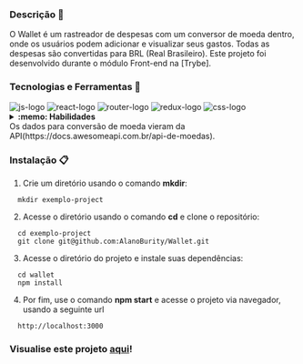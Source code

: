 ### Descrição 📝
O Wallet é um rastreador de despesas com um conversor de moeda dentro, onde os usuários podem adicionar e visualizar seus gastos. Todas as despesas são convertidas para BRL (Real Brasileiro). Este projeto foi desenvolvido durante o módulo Front-end na [Trybe].

### Tecnologias e Ferramentas 🔧
<img src="https://img.shields.io/badge/JavaScript-323330?style=for-the-badge&logo=javascript&logoColor=F7DF1E" alt="js-logo"/>
<img src="https://img.shields.io/badge/React-20232A?style=for-the-badge&logo=react&logoColor=61DAFB" alt="react-logo"/>
<img src="https://img.shields.io/badge/React_Router-CA4245?style=for-the-badge&logo=react-router&logoColor=white" alt="router-logo"/>
<img src="https://img.shields.io/badge/Redux-593D88?style=for-the-badge&logo=redux&logoColor=white" alt="redux-logo"/>
<img src="https://img.shields.io/badge/CSS3-1572B6?style=for-the-badge&logo=css3&logoColor=white" alt="css-logo"/>


<details>
  <summary><strong>:memo: Habilidades</strong></summary><br />

  * Criar um store Redux em aplicações React;

  * Criar reducers no Redux em aplicações React;

  * Criar actions no Redux em aplicações React;

  * Criar dispatchers no Redux em aplicações React;

  * Conectar Redux aos componentes React;

  * Criar actions assíncronas na sua aplicação React que faz uso de Redux;

  * Criar links de navegação na aplicação com o componente Link;

</details>   
Os dados para conversão de moeda vieram da API(https://docs.awesomeapi.com.br/api-de-moedas).

### Instalação 📋
1. Crie um diretório usando o comando **mkdir**:
```
  mkdir exemplo-project
```

2. Acesse o diretório usando o comando **cd** e clone o repositório:
```
  cd exemplo-project
  git clone git@github.com:AlanoBurity/Wallet.git
```

3. Acesse o diretório do projeto e instale suas dependências:
```
  cd wallet
  npm install
```

4. Por fim, use o comando **npm start** e acesse o projeto via navegador, usando a seguinte url
```
  http://localhost:3000
```
### Visualise este projeto [aqui](https://dancing-narwhal-8e758c.netlify.app/)!

</details>

<!-- Olá, Tryber!

Esse é apenas um arquivo inicial para o README do seu projeto.

É essencial que você preencha esse documento por conta própria, ok?

Não deixe de usar nossas dicas de escrita de README de projetos, e deixe sua criatividade brilhar!

⚠️ IMPORTANTE: você precisa deixar nítido:
- quais arquivos/pastas foram desenvolvidos por você; 
- quais arquivos/pastas foram desenvolvidos por outra pessoa estudante;
- quais arquivos/pastas foram desenvolvidos pela Trybe.

-->
